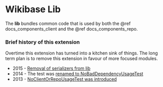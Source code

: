 # Wikibase Lib

The **lib** bundles common code that is used by both the @ref docs_components_client and the @ref docs_components_repo.

### Brief history of this extension

Overtime this extension has turned into a kitchen sink of things.
The long term plan is to remove this extension in favour of more focused modules.

* 2015 - [Removal of serializers from lib](https://addshore.com/2015/08/removing-use-of-mediawikis-api-rawmode-in-wikibase/)
* 2014 - The test was [renamed to NoBadDependencyUsageTest](https://gerrit.wikimedia.org/r/#/q/I43a7f34ed1bd5be99becaad8338a3ba59f500284)
* 2013 - [NoClientOrRepoUsageTest was introduced](https://gerrit.wikimedia.org/r/#/q/Ia875be04ac551ce7e947188c5f3e34e663a7b060)
